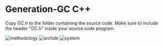 # Generation-GC C++

Copy GC.h to the folder containing the source code. Make sure to include the header "GC.h" inside your source code program.


![methodology](https://user-images.githubusercontent.com/46982532/147305087-b0f6ff03-23fa-48e7-84b9-dd3f737d2686.jpg)
![archde](https://user-images.githubusercontent.com/46982532/147305121-4219fd02-0b8d-4557-8695-f0959293cc21.jpg)
![system](https://user-images.githubusercontent.com/46982532/147305145-cd2fc377-f73e-4a7c-bd1a-42f8b1d1fc8d.jpg)

